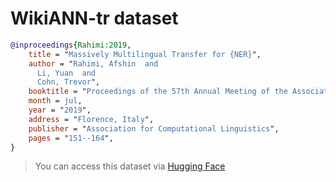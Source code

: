 # WikiANN-tr dataset

```bibtex
@inproceedings{Rahimi:2019,
    title = "Massively Multilingual Transfer for {NER}",
    author = "Rahimi, Afshin  and
      Li, Yuan  and
      Cohn, Trevor",
    booktitle = "Proceedings of the 57th Annual Meeting of the Association for Computational Linguistics",
    month = jul,
    year = "2019",
    address = "Florence, Italy",
    publisher = "Association for Computational Linguistics",
    pages = "151--164",
}
```

> You can access this dataset via [Hugging Face](https://huggingface.co/datasets/wikiann)